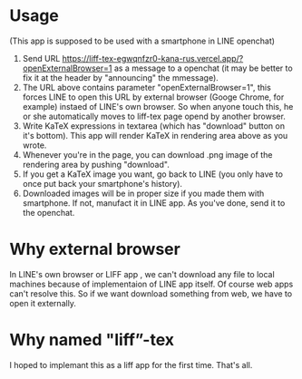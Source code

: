 # Usage
(This app is supposed to be used with a smartphone in LINE openchat)

1. Send URL https://liff-tex-egwqnfzr0-kana-rus.vercel.app/?openExternalBrowser=1 as a message to a openchat (it may be better to fix it at the header by "announcing" the mmessage).
2.  The URL above contains parameter "openExternalBrowser=1", this forces LINE to open this URL by external browser (Googe Chrome, for example) instaed of LINE's own browser. So when anyone touch this, he or she automatically moves to liff-tex page opend by another browser.
3.  Write KaTeX expressions in textarea (which has "download" button on it's bottom). This app will render KaTeX in rendering area above as you wrote.
4. Whenever you're in the page, you can download .png image of the rendering area by pushing "download".
5. If you get a KaTeX image you want, go back to LINE (you only have to once put back your smartphone's history).
6. Downloaded images will be in proper size if you made them with smartphone. If not, manufact it in LINE app. As you've done, send it to the openchat.

# Why external browser
In LINE's own browser or LIFF app , we can't download any file to local machines because of implementaion of LINE app itself. Of course web apps can't resolve this. So if we want download something from web, we have to open it externally.

# Why named "liff”-tex
I hoped to implemant this as a liff app for the first time. That's all.
